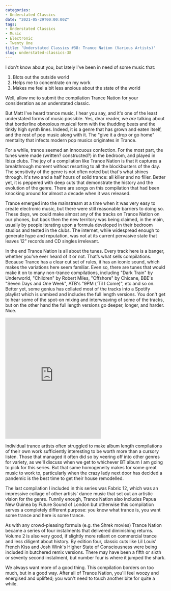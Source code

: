 ```yaml
---
categories:
- Understated Classics
date: "2021-05-29T00:00:00Z"
tags:
- Understated Classics
- Music
- Electronic
- Twenty One
title: 'Understated Classics #38: Trance Nation (Various Artists)'
slug: understated-classics-38
---
```

I don't know about you, but lately I've been in need of some music that:

1. Blots out the outside world
2. Helps me to concentrate on my work
3. Makes me feel a bit less anxious about the state of the world

Well, allow me to submit the compilation Trance Nation for your consideration as an understated classic. 

But Matt I've heard trance music, I hear you say, and it's one of the least understated forms of music possible. Yes, dear reader, we *are* talking about that borderline obnoxious musical form with the thudding beats and the tinkly high synth lines. Indeed, it is a genre that has grown and eaten itself, and the rest of pop music along with it. The "give it a drop or go home" mentality that infects modern pop musics originates in Trance.

For a while, trance seemed an innocuous confection. For the most part, the tunes were made (written? constructed?) in the bedroom, and played in Ibiza clubs. The joy of a compilation like Trance Nation is that it captures a breakthrough moment without resorting to all the blockbusters of the day. The sensitivity of the genre is not often noted but that's what shines through. It's two and a half hours of solid trance: all killer and no filler. Better yet, it is peppered with deep cuts that demonstrate the history and the evolution of the genre. There are songs on this compilation that had been knocking around for almost a decade when it was released. 

Trance emerged into the mainstream at a time when it was very easy to create electronic music, but there were still reasonable barriers to doing so. These days, we could make almost any of the tracks on Trance Nation on our phones, but back then the new territory was being claimed, in the main, usually by people iterating upon a formula developed in their bedroom studios and tested in the clubs. The internet, while widespread enough to generate hype and reputation, was not at its current pervasive state that leaves 12" records and CD singles irrelevant.   
 
In the end Trance Nation is all about the tunes. Every track here is a banger, whether you've ever heard of it or not. That’s what sells compilations. Because Trance has a clear cut set of rules, it has an iconic sound, which makes the variations here seem familiar. Even so, there are tunes that would make it on to many non-trance compilations, including "Dark Train" by Underworld, "Children" by Robert Miles, "Offshore" by Chicane, BBE's "Seven Days and One Week", ATB's "9PM ('Til I Come)", etc and so on. Better yet, some genius has collated most of the tracks into a Spotify playlist which is unmixed and includes the full length versions. You don't get to hear some of the spot-on mixing and interweaving of some of the tracks, but on the other hand the full length versions go deeper, longer, and harder. Nice.

<iframe src="https://open.spotify.com/embed/playlist/0Nlc43pMOrDewKTfqZy159" width="300" height="380" frameborder="0" allowtransparency="true" allow="encrypted-media"></iframe>

Individual trance artists often struggled to make album length compilations of their own work sufficiently interesting to be worth more than a cursory listen. Those that managed it often did so by veering off into other genres for variety, as we'll discuss when we get to whichever BT album I am going to pick for this series. But that same homogeneity makes for some great music to work to, particularly when the crazy lady next door has decided a pandemic is the best time to get their house remodelled.

The last compilation I included in this series was Fabric 12, which was an impressive collage of other artists' dance music that set out an artistic vision for the genre. Funnily enough, Trance Nation also includes Papua New Guinea by Future Sound of London but otherwise this compilation serves a completely different purpose: you know what trance is, you want some trance and here is some trance.

As with any crowd-pleasing formula (e.g. the Shrek movies) Trance Nation became a series of four instalments that delivered diminishing returns. Volume 2 is also very good, if slightly more reliant on commercial trance and less diligent about history. By edition four, classic cuts like Lil Louis' French Kiss and Josh Wink's Higher State of Consciousness were being included in butchered remix versions. There may have been a fifth or sixth or seventy second instalment, but number four is where it jumped the shark. 

We always want more of a good thing. This compilation borders on too much, but in a good way. After all of Trance Nation, you'll feel woozy and energised and uplifted; you won't need to touch another bite for quite a while. 
